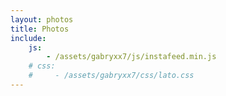 ```yaml
---
layout: photos
title: Photos
include:
    js:
        - /assets/gabryxx7/js/instafeed.min.js
    # css: 
    #     - /assets/gabryxx7/css/lato.css 
---
```

 <div class="columns"><div id="instafeed"></div></div>

<script type="text/javascript">
    $("#instafeed").attr("test","ciao");
    var feed = new Instafeed({
        target: 'instafeed',
        get: 'user',
        sortBy: 'most-recent',
        resolution: 'standard_resolution',
        userId: '{{ site.instagram.user_id }}',
        accessToken: '{{ site.instagram.access_token }}',
        clientId: '{{ site.instagram.client_id }}',
        limit: '100',
        template: {% raw %}"<div class='column column-1-2'><article class='project-card' style='margin-bottom: 0; padding-bottom: 0;'> <a href='{{link}}' class='no-hover no-print-link flip-project'> <div class='project-card-img img'><img data-ignore src='{{image}}'> </img></div></a><p class='project-card-text' style='font-size: .7em; line-height: 1.4em;'>{{caption}}</p></article></div>"{% endraw %},
        filter: function(data){
            console.log(data);
        },
        success: function(response){
                    console.log("Instafeed.js response", response);
                }
    });
    feed.run();
</script>

    